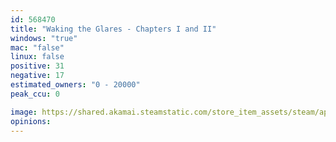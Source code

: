 ```yaml
---
id: 568470
title: "Waking the Glares - Chapters I and II"
windows: "true"
mac: "false"
linux: false
positive: 31
negative: 17
estimated_owners: "0 - 20000"
peak_ccu: 0

image: https://shared.akamai.steamstatic.com/store_item_assets/steam/apps/568470/header.jpg?t=1602790779
opinions:
---
```

